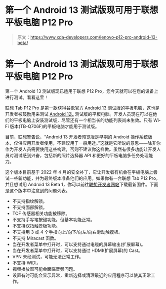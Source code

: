 # 第一个 Android 13 测试版现可用于联想平板电脑 P12 Pro

> 原文：<https://www.xda-developers.com/lenovo-p12-pro-android-13-beta/>

# 第一个 Android 13 测试版现可用于联想平板电脑 P12 Pro

第一个 Android 13 测试版现已适用于联想 P12 Pro，您今天就可以在您的设备上进行测试。看看这里！

联想 Tab P12 Pro 是第一款获得谷歌官方 [Android 13](https://www.xda-developers.com/android-13) 测试版的平板电脑，这也是开发者被鼓励用来测试 [Android 12L](https://www.xda-developers.com/android-12l) 测试版的平板电脑。开发人员现在可以在他们的平板电脑上安装测试版，尽管还有一个相当长的功能列表尚未生效。只有 Wi-Fi 版本(TB-Q706F)的平板电脑才能用于测试版。

目前，联想警告说，“Android 13 开发者预览版是早期的 Android 操作系统版本，仅供应用开发者使用，不建议用于一般用途。”这就是它所说的意思——除非你作为开发人员需要使用这些构建，否则不建议你这样做。虽然有很多功能让开发人员对测试感到兴奋，包括新的照片选择器 API 和更好的平板电脑多任务处理能力。

这个版本目前基于 2022 年 4 月的安全补丁，它让开发者有机会在平板电脑上尝试一些新功能，并为最终版本准备他们的应用。如果你有一台联想 Tab P12 Pro，并且想试用 Android 13 Beta 1，你可以前往[联想开发者网站](https://dev.lenovo.com/)下载最新固件。下面是这个版本中注意到的问题列表。

*   不支持指纹解锁。
*   不支持面部解锁。
*   TOF 传感器相关功能被移除。
*   不支持手写笔按键功能，但基本功能正常。
*   不支持双指触摸板功能。
*   不支持用 3 或 4 个手指向上/向下/向左/向右滑动触摸板。
*   不支持 Miracast 函数。
*   当在开发者菜单中打开<force desktop="" mode="">时，可以支持通过电缆的屏幕输出(扩展屏幕)。</force>
*   当在开发者菜单中打开<force desktop="" mode="">时，可以支持通过 HDMI(扩展屏幕)的 Cast。</force>
*   VPN 未经测试，可能无法正常工作。
*   不支持 WIDI。
*   视频播放器可能会面临音频问题。
*   设置有时可能会显示异常，重新选择或清理最近的应用程序可以使其正常工作。